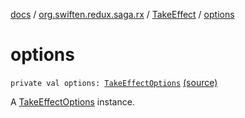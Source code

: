 [docs](../../index.md) / [org.swiften.redux.saga.rx](../index.md) / [TakeEffect](index.md) / [options](./options.md)

# options

`private val options: `[`TakeEffectOptions`](../-take-effect-options/index.md) [(source)](https://github.com/protoman92/KotlinRedux/tree/master/common/common-rx-saga/src/main/kotlin/org/swiften/redux/saga/rx/TakeEffect.kt#L27)

A [TakeEffectOptions](../-take-effect-options/index.md) instance.

